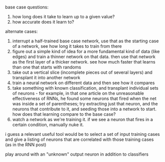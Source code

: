 base case questions:
  1. how long does it take to learn up to a given value?
  2. how accurate does it learn to?

alternate cases:

1. interrupt a half-trained base case network, use that as the starting case of a network, see how long it takes to train from there
2. figure out a simple kind of idea for a more fundamental kind of data (like edges) and train a thinner network on that data. then use that network as the first layer of a thicker network. see how much faster that learns than one that starts with randoms
3. take out a vertical slice (incomplete pieces out of several layers) and transplant it into another network
4. train a neural network on different data and then see how it compares
5. take something with known classification, and transplant individual sets of neurons - for example, in that one article on the unreasonable effectiveness of RNNs, he found some neurons that fired when the net was inside a set of parentheses; try extracting just that neuron, and the neurons that contribute to it, and seeding those into a network to start. how does that learning compare to the base case?
6. watch a network as we're training it. if we see a neuron that fires in a certain condition, manually nuke it.

i guess a relevant useful tool would be to select a set of input training cases and give a listing of neurons that are correlated with those training cases (as in the RNN post)

play around with an "unknown" output neuron in addition to classifiers
